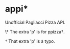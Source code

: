 # appi*
Unofficial Pagliacci Pizza API.

<p>\* The extra 'p' is for ppizza†.</p>
<p>† That extra 'p' is a typo.</p>
